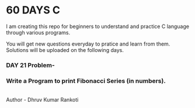 # 60 DAYS C
I am creating this repo for beginners to understand and practice C language through various programs.

You will get new questions everyday to pratice and learn from them.
Solutions will be uploaded on the following days.

<h3>DAY 21 Problem-</h3>
<h3>Write a Program to print Fibonacci Series (in numbers).</h3>

<br>
Author - Dhruv Kumar Rankoti
